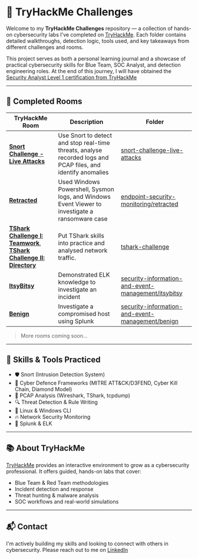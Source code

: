 # 🔐 TryHackMe Challenges

Welcome to my **TryHackMe Challenges** repository — a collection of hands-on cybersecurity labs I've completed on [TryHackMe](https://tryhackme.com). Each folder contains detailed walkthroughs, detection logic, tools used, and key takeaways from different challenges and rooms.

This project serves as both a personal learning journal and a showcase of practical cybersecurity skills for Blue Team, SOC Analyst, and detection engineering roles. At the end of this journey, I will have obtained the [Security Analyst Level 1 certification from TryHackMe](https://tryhackme.com/certification/security-analyst-level-1)

---

## 📁 Completed Rooms

| TryHackMe Room | Description | Folder |
|------|-------------|--------|
| [**Snort Challenge - Live Attacks**](https://tryhackme.com/room/snortchallenges2) | Use Snort to detect and stop real-time threats, analyse recorded logs and PCAP files, and identify anomalies | [snort-challenge-live-attacks](./snort-challenge-live-attacks) |
| [**Retracted**](https://tryhackme.com/room/retracted) | Used Windows Powershell, Sysmon logs, and Windows Event Viewer to investigate a ransomware case | [endpoint-security-monitoring/retracted](./endpoint-security-monitoring/retracted) |
| [**TShark Challenge I: Teamwork**](https://tryhackme.com/room/tsharkchallengesone), [**TShark Challenge II: Directory**](https://tryhackme.com/room/tsharkchallengestwo) | Put TShark skills into practice and analysed network traffic. | [tshark-challenge](./tshark-challenge) |
| [**ItsyBitsy**](https://tryhackme.com/room/itsybitsy) | Demonstrated ELK knowledge to investigate an incident | [security-information-and-event-management/itsybitsy](./security-information-and-event-management/itsy-bitsy) |
| [**Benign**](https://tryhackme.com/room/benign) | Investigate a compromised host using Splunk | [security-information-and-event-management/benign](./security-information-and-event-management/benign) |

> More rooms coming soon...

---

## 🧰 Skills & Tools Practiced

- 🛡️ Snort (Intrusion Detection System)
- 🧠 Cyber Defence Frameworks (MITRE ATT&CK/D3FEND, Cyber Kill Chain, Diamond Model)
- 📁 PCAP Analysis (Wireshark, TShark, tcpdump)
- 🔍 Threat Detection & Rule Writing
- 🐧 Linux & Windows CLI
- 🔥 Network Security Monitoring
- 📜 Splunk & ELK

---

## 📚 About TryHackMe

[TryHackMe](https://tryhackme.com) provides an interactive environment to grow as a cybersecurity professional. It offers guided, hands-on labs that cover:

- Blue Team & Red Team methodologies
- Incident detection and response
- Threat hunting & malware analysis
- SOC workflows and real-world simulations

---

## 📬 Contact

I'm actively building my skills and looking to connect with others in cybersecurity. Please reach out to me on [LinkedIn](https://www.linkedin.com/in/aditya-gupta-security/)
